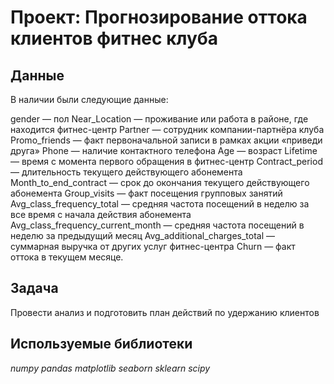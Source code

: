 # Проект: Прогнозирование оттока клиентов фитнес клуба

## Данные

В наличии были следующие данные:

gender — пол
Near_Location — проживание или работа в районе, где находится фитнес-центр
Partner — сотрудник компании-партнёра клуба
Promo_friends — факт первоначальной записи в рамках акции «приведи друга»
Phone — наличие контактного телефона
Age — возраст
Lifetime — время с момента первого обращения в фитнес-центр
Contract_period — длительность текущего действующего абонемента
Month_to_end_contract — срок до окончания текущего действующего абонемента
Group_visits — факт посещения групповых занятий
Avg_class_frequency_total — средняя частота посещений в неделю за все время с начала действия абонемента
Avg_class_frequency_current_month — средняя частота посещений в неделю за предыдущий месяц
Avg_additional_charges_total — суммарная выручка от других услуг фитнес-центра
Churn — факт оттока в текущем месяце.

## Задача

Провести анализ и подготовить план действий по удержанию клиентов

## Используемые библиотеки
*numpy* *pandas* *matplotlib* *seaborn* *sklearn* *scipy*
